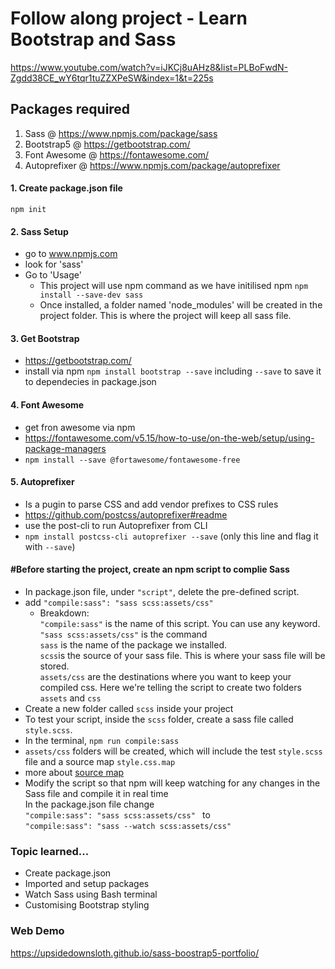 # Follow along project - Learn Bootstrap and Sass
https://www.youtube.com/watch?v=iJKCj8uAHz8&list=PLBoFwdN-Zgdd38CE_wY6tqr1tuZZXPeSW&index=1&t=225s

## Packages required
1. Sass @ https://www.npmjs.com/package/sass
2. Bootstrap5 @ https://getbootstrap.com/
3. Font Awesome @ https://fontawesome.com/
4. Autoprefixer @ https://www.npmjs.com/package/autoprefixer

#### 1. Create package.json file
```npm init```

#### 2. Sass Setup
- go to www.npmjs.com
- look for 'sass'
- Go to 'Usage'
    - This project will use npm command as we have initilised npm
    ```npm install --save-dev sass```
    - Once installed, a folder named 'node_modules' will be created in the project folder. This is where the project will keep all sass file.

#### 3. Get Bootstrap
- https://getbootstrap.com/
- install via npm ``npm install bootstrap --save``
    including ``--save`` to save it to dependecies in package.json

#### 4. Font Awesome
- get fron awesome via npm
- https://fontawesome.com/v5.15/how-to-use/on-the-web/setup/using-package-managers
- ``npm install --save @fortawesome/fontawesome-free``

#### 5. Autoprefixer
- Is a pugin to parse CSS and add vendor prefixes to CSS rules
- https://github.com/postcss/autoprefixer#readme
- use the post-cli to run Autoprefixer from CLI
- ``npm install postcss-cli autoprefixer --save`` (only this line and flag it with ``--save``)

#### #Before starting the project, create an npm script to complie Sass
- In package.json file, under ``"script"``, delete the pre-defined script.
- add ``"compile:sass": "sass scss:assets/css" `` 
    - Breakdown: <br>
    ``"compile:sass"`` is the name of this script. You can use any keyword. <br>
    `` "sass scss:assets/css" `` is the command 
    <br> ``sass`` is the name of the package we installed. 
    <br> ``scss``is the source of your sass file. This is where your sass file will be stored.
    <br> ``assets/css`` are the destinations where you want to keep your compiled css. Here we're telling the script to create two folders ``assets`` and ``css``
- Create a new folder called ``scss`` inside your project
- To test your script, inside the ``scss`` folder, create a sass file called ``style.scss``.
- In the terminal, ``npm run compile:sass``
- ``assets/css`` folders will be created, which will include the test ``style.scss`` file and a source map ``style.css.map``
- more about <a href="https://youtu.be/iJKCj8uAHz8?list=PLBoFwdN-Zgdd38CE_wY6tqr1tuZZXPeSW&t=945">source map</a>
- Modify the script so that npm will keep watching for any changes in the Sass file and compile it in real time
<br> In the package.json file change <br> ``"compile:sass": "sass scss:assets/css" `` to <br> ``"compile:sass": "sass --watch scss:assets/css" ``

### Topic learned...
- Create package.json
- Imported and setup packages
- Watch Sass using Bash terminal
- Customising Bootstrap styling

### Web Demo
https://upsidedownsloth.github.io/sass-boostrap5-portfolio/

